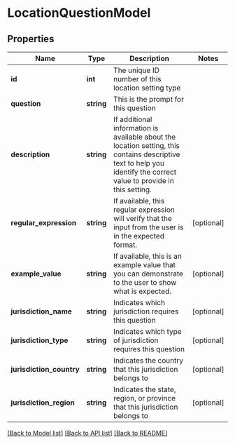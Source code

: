 # LocationQuestionModel

## Properties
Name | Type | Description | Notes
------------ | ------------- | ------------- | -------------
**id** | **int** | The unique ID number of this location setting type | 
**question** | **string** | This is the prompt for this question | 
**description** | **string** | If additional information is available about the location setting, this contains descriptive text to help  you identify the correct value to provide in this setting. | 
**regular_expression** | **string** | If available, this regular expression will verify that the input from the user is in the expected format. | [optional] 
**example_value** | **string** | If available, this is an example value that you can demonstrate to the user to show what is expected. | [optional] 
**jurisdiction_name** | **string** | Indicates which jurisdiction requires this question | [optional] 
**jurisdiction_type** | **string** | Indicates which type of jurisdiction requires this question | [optional] 
**jurisdiction_country** | **string** | Indicates the country that this jurisdiction belongs to | [optional] 
**jurisdiction_region** | **string** | Indicates the state, region, or province that this jurisdiction belongs to | [optional] 

[[Back to Model list]](../README.md#documentation-for-models) [[Back to API list]](../README.md#documentation-for-api-endpoints) [[Back to README]](../README.md)


